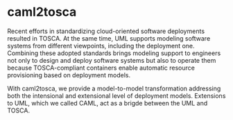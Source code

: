 # caml2tosca

Recent efforts in standardizing cloud-oriented software deployments resulted in TOSCA. At the same time, UML supports modeling software systems from different viewpoints, including the deployment one. Combining these adopted standards brings modeling support to engineers not only to design and deploy software systems but also to operate them because TOSCA-compliant containers enable automatic resource provisioning based on deployment models.

With caml2tosca, we provide a model-to-model transformation addressing both the intensional and extensional level of deployment models. Extensions to UML, which we called CAML, act as a brigde between the UML and TOSCA.
